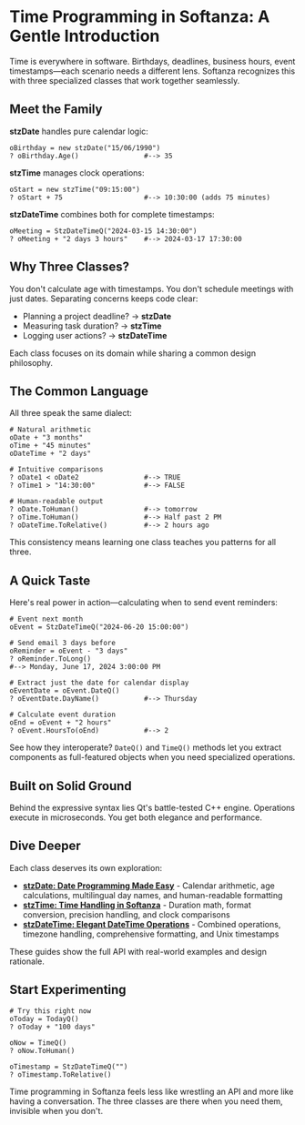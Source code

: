 # Time Programming in Softanza: A Gentle Introduction

Time is everywhere in software. Birthdays, deadlines, business hours, event timestamps—each scenario needs a different lens. Softanza recognizes this with three specialized classes that work together seamlessly.

## Meet the Family

**stzDate** handles pure calendar logic:
```ring
oBirthday = new stzDate("15/06/1990")
? oBirthday.Age()                #--> 35
```

**stzTime** manages clock operations:
```ring
oStart = new stzTime("09:15:00")
? oStart + 75                    #--> 10:30:00 (adds 75 minutes)
```

**stzDateTime** combines both for complete timestamps:
```ring
oMeeting = StzDateTimeQ("2024-03-15 14:30:00")
? oMeeting + "2 days 3 hours"    #--> 2024-03-17 17:30:00
```

## Why Three Classes?

You don't calculate age with timestamps. You don't schedule meetings with just dates. Separating concerns keeps code clear:

- Planning a project deadline? → **stzDate**
- Measuring task duration? → **stzTime**  
- Logging user actions? → **stzDateTime**

Each class focuses on its domain while sharing a common design philosophy.

## The Common Language

All three speak the same dialect:

```ring
# Natural arithmetic
oDate + "3 months"
oTime + "45 minutes"
oDateTime + "2 days"

# Intuitive comparisons
? oDate1 < oDate2                #--> TRUE
? oTime1 > "14:30:00"            #--> FALSE

# Human-readable output
? oDate.ToHuman()                #--> tomorrow
? oTime.ToHuman()                #--> Half past 2 PM
? oDateTime.ToRelative()         #--> 2 hours ago
```

This consistency means learning one class teaches you patterns for all three.

## A Quick Taste

Here's real power in action—calculating when to send event reminders:

```ring
# Event next month
oEvent = StzDateTimeQ("2024-06-20 15:00:00")

# Send email 3 days before
oReminder = oEvent - "3 days"
? oReminder.ToLong()
#--> Monday, June 17, 2024 3:00:00 PM

# Extract just the date for calendar display
oEventDate = oEvent.DateQ()
? oEventDate.DayName()           #--> Thursday

# Calculate event duration
oEnd = oEvent + "2 hours"
? oEvent.HoursTo(oEnd)           #--> 2
```

See how they interoperate? `DateQ()` and `TimeQ()` methods let you extract components as full-featured objects when you need specialized operations.

## Built on Solid Ground

Behind the expressive syntax lies Qt's battle-tested C++ engine. Operations execute in microseconds. You get both elegance and performance.

## Dive Deeper

Each class deserves its own exploration:

- **[stzDate: Date Programming Made Easy](../narrations/stzdate-date-programming-in-softanza.md)** - Calendar arithmetic, age calculations, multilingual day names, and human-readable formatting
- **[stzTime: Time Handling in Softanza](../narrations/stztime-handling-time-in-softanza.md)** - Duration math, format conversion, precision handling, and clock comparisons
- **[stzDateTime: Elegant DateTime Operations](../narrations/stzdatetime-guide-narration.md)** - Combined operations, timezone handling, comprehensive formatting, and Unix timestamps

These guides show the full API with real-world examples and design rationale.

## Start Experimenting

```ring
# Try this right now
oToday = TodayQ()
? oToday + "100 days"

oNow = TimeQ()
? oNow.ToHuman()

oTimestamp = StzDateTimeQ("")
? oTimestamp.ToRelative()
```

Time programming in Softanza feels less like wrestling an API and more like having a conversation. The three classes are there when you need them, invisible when you don't.